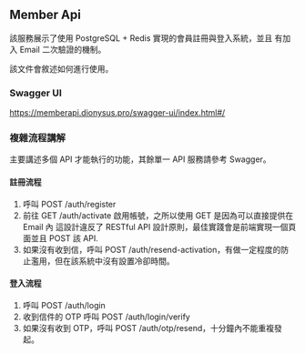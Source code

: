## Member Api

該服務展示了使用 PostgreSQL + Redis 實現的會員註冊與登入系統，並且
有加入 Email 二次驗證的機制。

該文件會敘述如何進行使用。

### Swagger UI
https://memberapi.dionysus.pro/swagger-ui/index.html#/

### 複雜流程講解
主要講述多個 API 才能執行的功能，其餘單一 API 服務請參考 Swagger。

#### 註冊流程
1. 呼叫 POST /auth/register
2. 前往 GET /auth/activate 啟用帳號，之所以使用 GET 是因為可以直接提供在 Email 內
這設計違反了 RESTful API 設計原則，最佳實踐會是前端實現一個頁面並且 POST 該 API.
3. 如果沒有收到信，呼叫 POST /auth/resend-activation，有做一定程度的防止濫用，但在該系統中沒有設置冷卻時間。

#### 登入流程
1. 呼叫 POST /auth/login
2. 收到信件的 OTP 呼叫 POST /auth/login/verify
3. 如果沒有收到 OTP，呼叫 POST /auth/otp/resend，十分鐘內不能重複發起。

